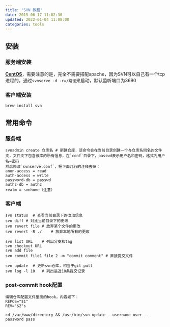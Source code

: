 ```yaml
---
title: "SVN 教程"
date: 2015-06-17 11:02:30
updated: 2022-01-04 11:08:00
categories: tools
---
```

## 安装

### 服务端安装

**[CentOS](https://wiki.centos.org/zh/HowTos/Subversion)**，需要注意的是，完全不需要搭配apache，因为SVN可以自己有一个tcp进程的，通过`svnserve -d -r=/路径`来启动，默认监听端口为3690

### 客户端安装

```shell
brew install svn
```

## 常用命令

### 服务端

```shell
svnadmin create 仓库名 # 新建仓库，该命令会在当前目录创建一个与仓库名同名的文件夹，文件夹下包含该库的所有信息，在`conf`目录下，passwd表示用户名和密码，格式为用户名=密码  
然后修改`svnserve.conf`，把下面几行的注释去掉：
anon-access = read
auth-access = write
password-db = passwd
authz-db = authz
realm = svnhome（注意）
```

### 客户端

```shell
svn status	# 查看当前目录下的改动信息
svn diff # 对比当前目录下的更改
svn revert file	# 放弃某个文件的更改
svn revert -R ./	# 放弃本地所有的更改

svn list URL	# 列出分支和tag
svn checkout URL
svn add file
svn commit file1 file 2 -m "commit comment"	# 直接提交文件

svn update	# 更新svn仓库，相当于git pull
svn log -l 10	# 列出最近10条提交记录
```

### post-commit hook配置

```shell
编辑仓库配置文件里面的hook，内容如下：
REPOS="$1"
REV="$2"s

cd /var/www/directory && /usr/bin/svn update --username user --password pass
```
